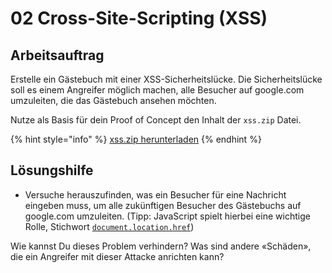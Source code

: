 # 02 Cross-Site-Scripting (XSS)

## Arbeitsauftrag

Erstelle ein Gästebuch mit einer XSS-Sicherheitslücke. Die Sicherheitslücke soll es einem Angreifer möglich machen, alle Besucher auf google.com umzuleiten, die das Gästebuch ansehen möchten.

Nutze als Basis für dein Proof of Concept den Inhalt der `xss.zip` Datei.

{% hint style="info" %}
[xss.zip herunterladen](../../../.source/xss.zip)
{% endhint %}

## Lösungshilfe

* Versuche herauszufinden, was ein Besucher für eine Nachricht eingeben muss, um alle zukünftigen Besucher des Gästebuchs auf google.com umzuleiten. (Tipp: JavaScript spielt hierbei eine wichtige Rolle, Stichwort [`document.location.href`](https://www.google.com/search?q=document.location.href+redirect))

Wie kannst Du dieses Problem verhindern? Was sind andere «Schäden», die ein Angreifer mit dieser Attacke anrichten kann?
